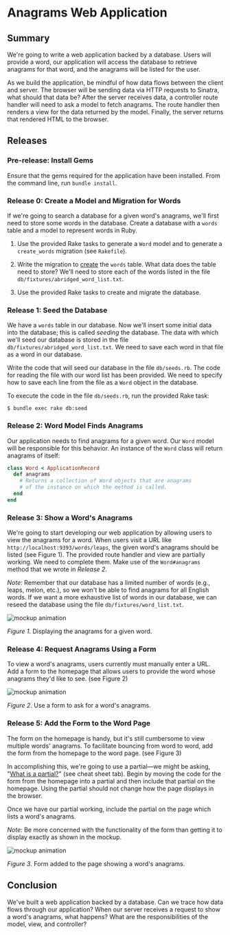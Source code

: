 # Anagrams Web Application

## Summary
We're going to write a web application backed by a database.  Users will provide a word, our application will access the database to retrieve anagrams for that word, and the anagrams will be listed for the user.

As we build the application, be mindful of how data flows between the client and server. The browser will be sending data via HTTP requests to Sinatra, what should that data be? After the server receives data, a controller route handler will need to ask a model to fetch anagrams. The route handler then renders a view for the data returned by the model. Finally, the server returns that rendered HTML to the browser.


## Releases
### Pre-release: Install Gems
Ensure that the gems required for the application have been installed.  From the command line, run `bundle install`.


### Release 0: Create a Model and Migration for Words
If we're going to search a database for a given word's anagrams, we'll first need to store some words in the database.  Create a database with a `words` table and a model to represent words in Ruby.


1. Use the provided Rake tasks to generate a `Word` model and to generate a `create_words` migration (see `Rakefile`).

2. Write the migration to [create][create_table] the `words` table. What data does the table need to store?  We'll need to store each of the words listed in the file `db/fixtures/abridged_word_list.txt`.

3. Use the provided Rake tasks to create and migrate the database.


### Release 1: Seed the Database
We have a `words` table in our database.  Now we'll insert some initial data into the database; this is called *seeding* the database.  The data with which we'll seed our database is stored in the file `db/fixtures/abridged_word_list.txt`.  We need to save each word in that file as a word in our database.

Write the code that will seed our database in the file `db/seeds.rb`.  The code for reading the file with our word list has been provided.  We need to specify how to save each line from the file as a `Word` object in the database.

To execute the code in the file `db/seeds.rb`, run the provided Rake task:

```text
$ bundle exec rake db:seed
```

### Release 2: Word Model Finds Anagrams
Our application needs to find anagrams for a given word.  Our `Word` model will be responsible for this behavior.  An instance of the `Word` class will return anagrams of itself:

```ruby
class Word < ApplicationRecord
  def anagrams
    # Returns a collection of Word objects that are anagrams
    # of the instance on which the method is called.
  end
end
```


### Release 3: Show a Word's Anagrams
We're going to start developing our web application by allowing users to view the anagrams for a word. When users visit a URL like `http://localhost:9393/words/leaps`, the given word's anagrams should be listed (see Figure 1).  The provided route handler and view are partially working.  We need to complete them.  Make use of the `Word#anagrams` method that we wrote in *Release 2*.

*Note:* Remember that our database has a limited number of words (e.g., leaps, melon, etc.), so we won't be able to find anagrams for all English words.  If we want a more exhaustive list of words in our database, we can reseed the database using the file `db/fixtures/word_list.txt`.

![mockup animation][word page animation]

*Figure 1*.  Displaying the anagrams for a given word.


### Release 4: Request Anagrams Using a Form
To view a word's anagrams, users currently must manually enter a URL.  Add a form to the homepage that allows users to provide the word whose anagrams they'd like to see. (see Figure 2)

![mockup animation][form animation]

*Figure 2*.  Use a form to ask for a word's anagrams.


### Release 5: Add the Form to the Word Page
The form on the homepage is handy, but it's still cumbersome to view multiple words' anagrams.  To facilitate bouncing from word to word, add the form from the homepage to the word page.  (see Figure 3)

In accomplishing this, we're going to use a partial—we might be asking, "[What is a partial?][partials in sinatra]" (see cheat sheet tab).  Begin by moving the code for the form from the homepage into a partial and then include that partial on the homepage.  Using the partial should not change how the page displays in the browser.

Once we have our partial working, include the partial on the page which lists a word's anagrams.

*Note:* Be more concerned with the functionality of the form than getting it to display exactly as shown in the mockup.

![mockup animation][form on page]

*Figure 3*.  Form added to the page showing a word's anagrams.


## Conclusion
We've built a web application backed by a database.  Can we trace how data flows through our application?  When our server receives a request to show a word's anagrams, what happens?  What are the responsibilities of the model, view, and controller?


[create_table]: http://api.rubyonrails.org/classes/ActiveRecord/ConnectionAdapters/SchemaStatements.html#method-i-create_table
[form animation]: readme-assets/form-animation.gif
[form on page]: readme-assets/form-on-page.gif
[word page animation]: readme-assets/word-page-animation.gif
[partials in sinatra]: https://www.learnhowtoprogram.com/lessons/partials-in-sinatra#cheat-sheet
[sinatra_partials]: http://www.sinatrarb.com/faq.html#partials
